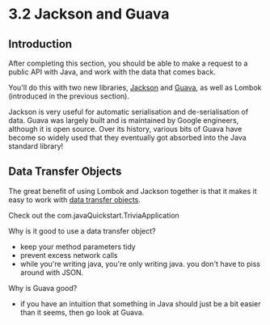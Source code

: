 # 3.2 Jackson and Guava

## Introduction
After completing this section, you should be able to make a request to a public API with Java, and work with the data that comes back.

You'll do this with two new libraries, [Jackson](https://github.com/FasterXML/jackson) and [Guava](https://github.com/google/guava), as well as Lombok (introduced in the previous section).

Jackson is very useful for automatic serialisation and de-serialisation of data. Guava was largely built and is maintained by Google engineers, although it is open source. Over its history, various bits of Guava have become so widely used that they eventually got absorbed into the Java standard library!

## Data Transfer Objects
The great benefit of using Lombok and Jackson together is that it makes it easy to work with [data transfer objects](https://martinfowler.com/eaaCatalog/dataTransferObject.html).
 
Check out the com.javaQuickstart.TriviaApplication

Why is it good to use a data transfer object?
* keep your method parameters tidy
* prevent excess network calls
* while you're writing java, you're only writing java. you don't have to piss around with JSON.

Why is Guava good?
* if you have an intuition that something in Java should just be a bit easier than it seems, then go look at Guava. 
 
